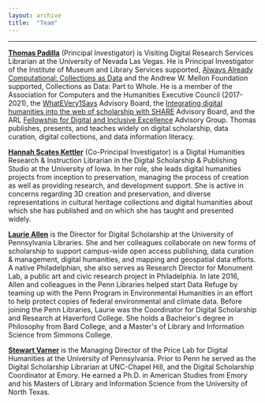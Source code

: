 ```yaml
---
layout: archive
title:  "Team"
---
```

---
[**Thomas Padilla**](http://www.thomaspadilla.org/) (Principal Investigator) is Visiting Digital Research Services Librarian at the University of Nevada Las Vegas. He is Principal Investigator of the Institute of Museum and Library Services supported, [Always Already Computational: Collections as Data](https://collectionsasdata.github.io/) and the Andrew W. Mellon Foundation supported, Collections as Data: Part to Whole. He is a member of the Association for Computers and the Humanities Executive Council (2017-2021), the [WhatEVery1Says](http://we1s.ucsb.edu/) Advisory Board, the [Integrating digital humanities into the web of scholarship with SHARE](https://osf.io/kx2cy/) Advisory Board, and the ARL [Fellowship for Digital and Inclusive Excellence](http://www.arl.org/focus-areas/diversity-equity-and-inclusion/fellowship-digital-inclusive-excellence) Advisory Group. Thomas publishes, presents, and teaches widely on digital scholarship, data curation, digital collections, and data information literacy. 

[**Hannah Scates Kettler**](https://hannahscateskettler.com/) (Co-Principal Investigator) is a Digital Humanities Research & Instruction Librarian in the Digital Scholarship & Publishing Studio at the University of Iowa. In her role, she leads digital humanities projects from inception to preservation, managing the process of creation as well as providing research, and development support. She is active in concerns regarding 3D creation and preservation, and diverse representations in cultural heritage collections and digital humanities about which she has published and on which she has taught and presented widely.

[**Laurie Allen**](http://www.laurieallen.org/) is the Director for Digital Scholarship at the University of Pennsylvania Libraries. She and her colleagues collaborate on new forms of scholarship to support campus-wide open access publishing, data curation & management, digital humanities, and mapping and geospatial data efforts. A native Philadelphian, she also serves as Research Director for Monument Lab, a public art and civic research project in Philadelphia. In late 2016, Allen and colleagues in the Penn Libraries helped start Data Refuge by teaming up with the Penn Program in Environmental Humanities in an effort to help protect copies of federal environmental and climate data.  Before joining the Penn Libraries, Laurie was the Coordinator for Digital Scholarship and Research at Haverford College. She holds a Bachelor's degree in Philosophy from Bard College, and a Master's of Library and Information Science from Simmons College.

[**Stewart Varner**](https://stewartvarner.com/) is the Managing Director of the Price Lab for Digital Humanities at the University of Pennsylvania. Prior to Penn he served as the Digital Scholarship Librarian at UNC-Chapel Hill, and the Digital Scholarship Coordinator at Emory. He earned a Ph.D. in American Studies from Emory and his Masters of Library and Information Science from the University of North Texas.

